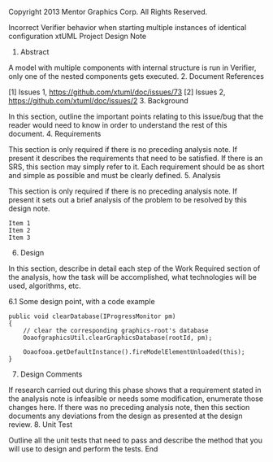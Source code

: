 
Copyright 2013 Mentor Graphics Corp. All Rights Reserved.
	
Incorrect Verifier behavior when starting multiple instances of identical configuration
xtUML Project Design Note

1. Abstract

A model with multiple components with internal structure is run in Verifier, only one of the nested components gets executed.
2. Document References

[1] Issues 1, https://github.com/xtuml/doc/issues/73
[2] Issues 2, https://github.com/xtuml/doc/issues/2
3. Background

In this section, outline the important points relating to this issue/bug that the reader would need to know in order to understand the rest of this document.
4. Requirements

This section is only required if there is no preceding analysis note. If present it describes the requirements that need to be satisfied. If there is an SRS, this section may simply refer to it. Each requirement should be as short and simple as possible and must be clearly defined.
5. Analysis

This section is only required if there is no preceding analysis note. If present it sets out a brief analysis of the problem to be resolved by this design note.

    Item 1
    Item 2
    Item 3

6. Design

In this section, describe in detail each step of the Work Required section of the analysis, how the task will be accomplished, what technologies will be used, algorithms, etc.

6.1 Some design point, with a code example

    public void clearDatabase(IProgressMonitor pm) 
    {
        // clear the corresponding graphics-root's database
        OoaofgraphicsUtil.clearGraphicsDatabase(rootId, pm);

        Ooaofooa.getDefaultInstance().fireModelElementUnloaded(this);
    }

7. Design Comments

If research carried out during this phase shows that a requirement stated in the analysis note is infeasible or needs some modification, enumerate those changes here. If there was no preceding analysis note, then this section documents any deviations from the design as presented at the design review.
8. Unit Test

Outline all the unit tests that need to pass and describe the method that you will use to design and perform the tests.
End
